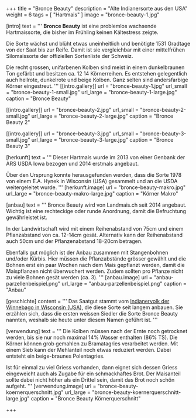 +++
title = "Bronce Beauty"
description = "Alte Indianersorte aus den USA"
weight = 6
tags = [ "Hartmais" ]
image = "bronce-beauty-1.jpg"

[intro]
  text = '''
**Bronce Beauty** ist eine problemlos wachsende Hartmaissorte, die bisher im Frühling keinen Kältestress zeigte.

Die Sorte wächst und blüht etwas uneinheitlich und benötigte 1531 Gradtage von der Saat bis zur Reife. Damit ist sie vergleichbar mit einer mittelfrühen Silomaissorte der offiziellen Sortenliste der Schweiz.

Die recht grossen, unifarbenen Kolben sind meist in einem dunkelbraunen Ton gefärbt und besitzen ca. 12 14 Körnerreihen. Es entstehen gelegentlich auch hellrote, dunkelrote und beige Kolben. Ganz selten sind andersfarbige Körner eingestreut.
'''
  [[intro.gallery]]
    url = "bronce-beauty-1.jpg"
    url_small = "bronce-beauty-1-small.jpg"
    url_large = "bronce-beauty-1-large.jpg"
    caption = "Bronce Beauty"

  [[intro.gallery]]
    url = "bronce-beauty-2.jpg"
    url_small = "bronce-beauty-2-small.jpg"
    url_large = "bronce-beauty-2-large.jpg"
    caption = "Bronce Beauty 2"

  [[intro.gallery]]
    url = "bronce-beauty-3.jpg"
    url_small = "bronce-beauty-3-small.jpg"
    url_large = "bronce-beauty-3-large.jpg"
    caption = "Bronce Beauty 3"


[herkunft]
  text = '''
Dieser Hartmais wurde im 2013 von einer Genbank der ARS USDA Iowa bezogen und 2014 erstmals angebaut.

Über den Ursprung konnte herausgefunden werden, dass die Sorte 1978 von einem E.A. Hynek in Wisconsin (USA) gesammelt und an die USDA weitergeleitet wurde.
'''
  [herkunft.image]
    url = "bronce-beauty-makro.jpg"
    url_large = "bronce-beauty-makro-large.jpg"
    caption = "Körner Makro"


[anbau]
  text = '''
Bronce Beauty wird von Landmais.ch seit 2014 angebaut. Wichtig ist eine rechteckige oder runde Anordnung, damit die Befruchtung gewährleistet ist.

In der Landwirtschaft wird mit einem Reihenabstand von 75cm und einem Pflanzabstand von ca. 12-14cm gesät. Alternativ kann der Reihenabstand auch 50cm und der Pflanzenabstand 18-20cm betragen.

Ebenfalls gut möglich ist der Anbau zusammen mit Stangenbohnen und/oder Kürbis. Hier müssen die Pflanzabstände grösser gewählt und die Bohnen erst ein paar Wochen nach dem Mais gepflanzt werden, damit die Maispflanzen nicht überwuchert werden. Zudem sollten pro Pflanze nicht zu viele Bohnen gesät werden (ca. 3).
'''
  [anbau.image]
    url = "anbau-parzellenbeispiel.png"
    url_large = "anbau-parzellenbeispiel.png"
    caption = "Anbau"


[geschichte]
  content = '''
Das Saatgut stammt vom [Indianervolk der Winnebago in Wisconsin (USA)](http://www.ars-grin.gov/cgi-bin/npgs/acc/display.pl?1016393), die diese Sorte seit langem anbauen. Sie erzählen sich, dass die ersten weissen Siedler die Sorte Bronce Beauty nannten, weshalb sie heute unter diesem Namen geführt ist.
'''


[verwendung]
  text = '''
Die Kolben müssen nach der Ernte noch getrocknet werden, bis sie nur noch maximal 14% Wasser enthalten (86% TS). Die Körner können grob gemahlen zu Bramatagries verarbeitet werden. Mit einem Sieb kann der Mehlanteil noch etwas reduziert werden. Dabei entsteht ein beige-braunes Polentagries.

Ist für einmal zu viel Griess vorhanden, dann eignet sich dessen Griess eingeweicht auch als Zugabe für ein schmackhaftes Brot. Der Maisanteil sollte dabei nicht höher als ein Drittel sein, damit das Brot noch schön aufgeht.
'''
  [verwendung.image]
    url = "bronce-beauty-koernerquerschnitt.jpg"
    url_large = "bronce-beauty-koernerquerschnitt-large.jpg"
    caption = "Bronce Beauty Körnerquerschnitt"

+++
